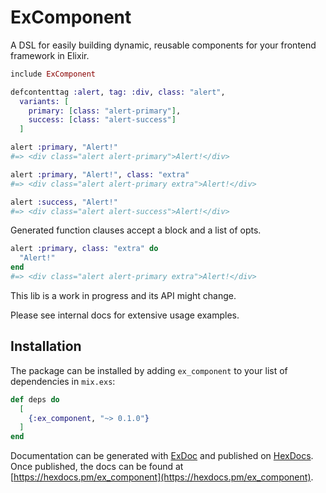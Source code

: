 # ExComponent

A DSL for easily building dynamic, reusable components for your frontend framework in Elixir.

```elixir
include ExComponent

defcontenttag :alert, tag: :div, class: "alert",
  variants: [
    primary: [class: "alert-primary"],
    success: [class: "alert-success"]
  ]

alert :primary, "Alert!"
#=> <div class="alert alert-primary">Alert!</div>

alert :primary, "Alert!", class: "extra"
#=> <div class="alert alert-primary extra">Alert!</div>

alert :success, "Alert!"
#=> <div class="alert alert-success">Alert!</div>
```

Generated function clauses accept a block and a list of opts.

```elixir
alert :primary, class: "extra" do
  "Alert!"
end
#=> <div class="alert alert-primary extra">Alert!</div>
```

This lib is a work in progress and its API might change.

Please see internal docs for extensive usage examples.

## Installation

The package can be installed by adding `ex_component` to your list of dependencies in `mix.exs`:

```elixir
def deps do
  [
    {:ex_component, "~> 0.1.0"}
  ]
end
```

Documentation can be generated with [ExDoc](https://github.com/elixir-lang/ex_doc)
and published on [HexDocs](https://hexdocs.pm). Once published, the docs can
be found at [https://hexdocs.pm/ex_component](https://hexdocs.pm/ex_component).
